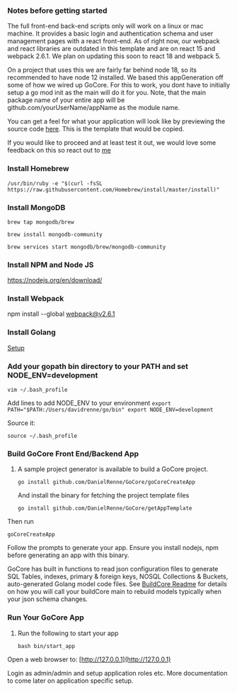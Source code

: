 ### Notes before getting started

The full front-end back-end scripts only will work on a linux or mac machine. It provides a basic login and authentication schema and user management pages with a react front-end. As of right now, our webpack and react libraries are outdated in this template and are on react 15 and webpack 2.6.1. We plan on updating this soon to react 18 and webpack 5.

On a project that uses this we are fairly far behind node 18, so its recommended to have node 12 installed. We based this appGeneration off some of how we wired up GoCore. For this to work, you dont have to initially setup a go mod init as the main will do it for you. Note, that the main package name of your entire app will be github.com/yourUserName/appName as the module name.

You can get a feel for what your application will look like by previewing the source code [here](https://github.com/davidrenne/GoCoreAppTemplate). This is the template that would be copied.

If you would like to proceed and at least test it out, we would love some feedback on this so react out to [me](mailto:dnxglya4@duck.com)

### Install Homebrew

`/usr/bin/ruby -e "$(curl -fsSL https://raw.githubusercontent.com/Homebrew/install/master/install)"`

### Install MongoDB

`brew tap mongodb/brew`

`brew install mongodb-community`

`brew services start mongodb/brew/mongodb-community`

### Install NPM and Node JS

https://nodejs.org/en/download/

### Install Webpack

npm install --global webpack@v2.6.1

### Install Golang

[Setup](https://golang.org/doc/install/ "Setup")

### Add your gopath bin directory to your PATH and set NODE_ENV=development

`vim ~/.bash_profile`

Add lines to add NODE_ENV to your environment
`export PATH="$PATH:/Users/davidrenne/go/bin" export NODE_ENV=development`

Source it:

`source ~/.bash_profile`

### Build GoCore Front End/Backend App

1.  A sample project generator is available to build a GoCore project.

    `go install github.com/DanielRenne/GoCore/goCoreCreateApp`

    And install the binary for fetching the project template files

    `go install github.com/DanielRenne/GoCore/getAppTemplate`

Then run

    goCoreCreateApp

Follow the prompts to generate your app. Ensure you install nodejs, npm before generating an app with this binary.

GoCore has built in functions to read json configuration files to generate SQL Tables, indexes, primary & foreign keys, NOSQL Collections & Buckets, auto-generated Golang model code files. See [BuildCore Readme](https://github.com/DanielRenne/GoCore/blob/master/buildCore/README.md) for details on how you will call your buildCore main to rebuild models typically when your json schema changes.

### Run Your GoCore App

1.  Run the following to start your app

    `bash bin/start_app`

Open a web browser to: [http://127.0.0.1](http://127.0.0.1)

Login as admin/admin and setup application roles etc. More documentation to come later on application specific setup.
